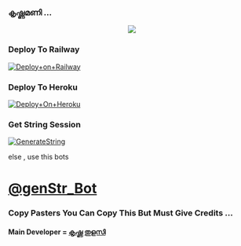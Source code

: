 ### കൃഷ്ണമണി ...


<p align="center"><a href="https://t.me/KRISNA_THULASI"><img src="https://telegra.ph/file/a3ee423130bd1b1093fe1.jpg"></a></p>




### Deploy To Railway

[![Deploy+on+Railway](https://railway.app/button.svg)](https://railway.app/new/template?template=https://github.com/sakhaavvaavaj93/kkvcplay&envs=API_ID,API_HASH,BOT_TOKEN,STRING_SESSION)


### Deploy To Heroku

[![Deploy+On+Heroku](https://www.herokucdn.com/deploy/button.svg)](https://heroku.com/deploy?template=https://github.com/sakhaavvaavaj93/kkvcplay)



### Get String Session

[![GenerateString](https://img.shields.io/badge/repl.it-generateString-yellowgreen)](https://replit.com/@AdityaHalder/StringSession)

else , use this bots 

# [@genStr_Bot](https://t.me/genStr_Bot)


### Copy Pasters You Can Copy This But Must Give Credits ...

#### Main Developer = [കൃഷ്ണ തുളസി](https://t.me/KRISNA_THULASI)
